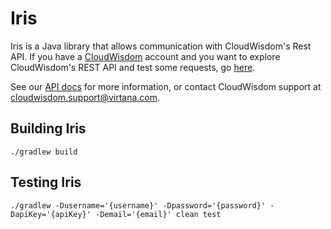 Iris
=====

Iris is a Java library that allows communication with CloudWisdom's Rest API. If you have a [CloudWisdom](https://www.virtana.com/products/cloudwisdom/) account and you want to explore CloudWisdom's REST API and test some requests, go [here](https://us.cloudwisdom.virtana.com/api/external.html).

See our [API docs](https://docs.virtana.com/en/api.html) for more information, or contact CloudWisdom support at [cloudwisdom.support@virtana.com](mailto:cloudwisdom.support@virtana.com).

Building Iris
--------------

    ./gradlew build


Testing Iris
-------------

    ./gradlew -Dusername='{username}' -Dpassword='{password}' -DapiKey='{apiKey}' -Demail='{email}' clean test
